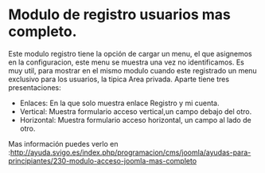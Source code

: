 # Modulo de registro usuarios mas completo.
Este modulo registro tiene la opción de cargar un menu, el que asignemos en la configuracion, este menu se muestra una vez no identificamos.
Es muy util, para mostrar en el mismo modulo cuando este registrado un menu exclusivo para los usuarios, la tipica Area privada.
Aparte tiene tres presentaciones:

- Enlaces: En la que solo muestra enlace Registro y mi cuenta.
- Vertical: Muestra formulario acceso vertical,un campo debajo del otro.
- Horizontal: Muestra formulario acceso horizontal, un campo al lado de otro.

Mas información puedes verlo en :http://ayuda.svigo.es/index.php/programacion/cms/joomla/ayudas-para-principiantes/230-modulo-acceso-joomla-mas-completo
